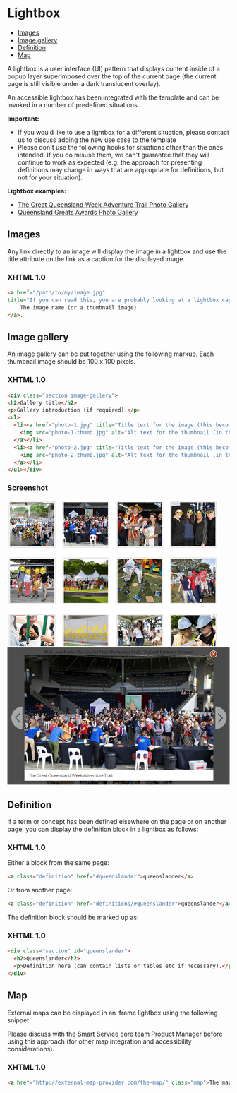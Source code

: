# Lightbox

- [Images](#images)
- [Image gallery](#image-gallery)
- [Definition](#definition)
- [Map](#map)

A lightbox is a user interface (UI) pattern that displays content inside of a popup layer superimposed over the top of the current page (the current page is still visible under a dark translucent overlay).

An accessible lightbox has been integrated with the template and can be invoked in a number of predefined situations.

**Important:**
 * If you would like to use a lightbox for a different situation, please contact us to discuss adding the new use case to the template
 * Please don't use the following hooks for situations other than the ones intended. If you do misuse them, we can't guarantee that they will continue to work as expected (e.g. the approach for presenting definitions may change in ways that are appropriate for definitions, but not for your situation).

**Lightbox examples:**
 * [The Great Queensland Week Adventure Trail Photo Gallery](https://www.qld.gov.au/about/events-awards-honours/events/queensland-week/adventure-trail/)
 * [Queensland Greats Awards Photo Gallery](http://www.qld.gov.au/about/events-awards-honours/awards/qld-greats-awards/photo-gallery/)

## Images
Any link directly to an image will display the image in a lightbox and use the title attribute on the link as a caption for the displayed image.
### XHTML 1.0
```html
<a href="/path/to/my/image.jpg"
title="If you can read this, you are probably looking at a lightbox caption">
    The image name (or a thumbnail image)
</a>.
```

## Image gallery
An image gallery can be put together using the following markup. Each thumbnail image should be 100 x 100 pixels.
### XHTML 1.0
```html
<div class="section image-gallery">
<h2>Gallery title</h2>
<p>Gallery introduction (if required).</p>
<ul>
  <li><a href="photo-1.jpg" title="Title text for the image (this becomes the caption)">
    <img src="photo-1-thumb.jpg" alt="Alt text for the thumbnail (in this case can match title)" />
  </a></li>
  <li><a href="photo-2.jpg" title="Title text for the image (this becomes the caption)">
    <img src="photo-2-thumb.jpg" alt="Alt text for the thumbnail (in this case can match title)" />
  </a></li>
</ul></div>
```

### Screenshot
![Gallery](images/gallery.png)
![Gallery lightbox](images/gallery-lightbox.png)

## Definition
If a term or concept has been defined elsewhere on the page or on another page, you can display the definition block in a lightbox as follows:
### XHTML 1.0
Either a block from the same page:
```html
<a class="definition" href="#queenslander">queenslander</a>
```
Or from another page:
```html
<a class="definition" href="definitions/#queenslander">queenslander</a>
```

The definition block should be marked up as:
### XHTML 1.0
```html
<div class="section" id="queenslander">
  <h2>Queenslander</h2>
  <p>Definition here (can contain lists or tables etc if necessary).</p>
</div>
```

## Map
External maps can be displayed in an iframe lightbox using the following snippet.

Please discuss with the Smart Service core team Product Manager before using this approach (for other map integration and accessibility considerations).
### XHTML 1.0
```html
<a href="http://external-map-provider.com/the-map/" class="map">The map name or a thumbnail image</a>
```
